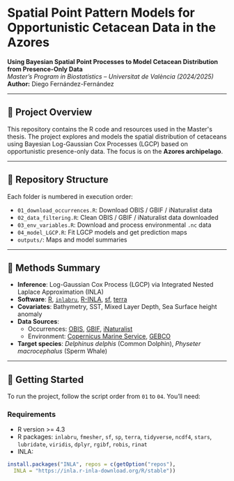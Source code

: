 # Spatial Point Pattern Models for Opportunistic Cetacean Data in the Azores

**Using Bayesian Spatial Point Processes to Model Cetacean Distribution from Presence-Only Data**  
*Master’s Program in Biostatistics – Universitat de València (2024/2025)*  
**Author:** Diego Fernández-Fernández  

---

## 📌 Project Overview

This repository contains the R code and resources used in the Master's thesis. The project explores and models the spatial distribution of cetaceans using Bayesian Log-Gaussian Cox Processes (LGCP) based on opportunistic presence-only data. The focus is on the **Azores archipelago**.

---

## 📁 Repository Structure

Each folder is numbered in execution order:

- `01_download_occurrences.R`: Download OBIS / GBIF / iNaturalist data
- `02_data_filtering.R`: Clean OBIS / GBIF / iNaturalist data downloaded
- `03_env_variables.R`: Download and process environmental `.nc` data
- `04_model_LGCP.R`: Fit LGCP models and get prediction maps
- `outputs/`: Maps and model summaries

---

## 🧠 Methods Summary

- **Inference**: Log-Gaussian Cox Process (LGCP) via Integrated Nested Laplace Approximation (INLA)
- **Software**: [R](https://www.r-project.org/), [`inlabru`](https://inlabru-org.github.io/inlabru/), [R-INLA](https://www.r-inla.org/), [sf](https://cran.r-project.org/web/packages/sf/index.html), [terra](https://cran.r-project.org/web/packages/terra/index.html)
- **Covariates**: Bathymetry, SST, Mixed Layer Depth, Sea Surface height anomaly
- **Data Sources**:
  - Occurrences: [OBIS](https://obis.org), [GBIF](https://www.gbif.org), [iNaturalist](https://www.inaturalist.org/)
  - Environment: [Copernicus Marine Service](https://marine.copernicus.eu/), [GEBCO](https://www.gebco.net/)
- **Target species**: *Delphinus delphis* (Common Dolphin), *Physeter macrocephalus* (Sperm Whale)

---

## 🚀 Getting Started

To run the project, follow the script order from `01` to `04`. You’ll need:

### Requirements

- R version >= 4.3
- R packages: `inlabru`, `fmesher`, `sf`, `sp`, `terra`, `tidyverse`, `ncdf4`, `stars`, `lubridate`, `viridis`, `dplyr`, `rgibf`, `robis`, `rinat`
- INLA:  
```r
install.packages("INLA", repos = c(getOption("repos"),
  INLA = "https://inla.r-inla-download.org/R/stable"))

